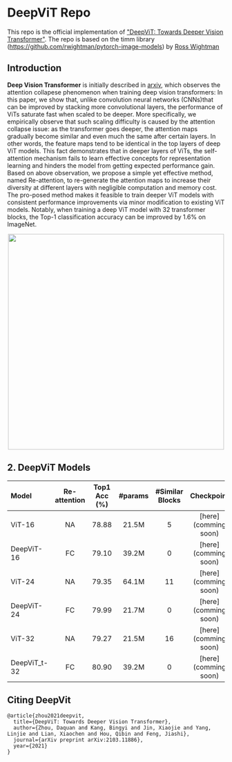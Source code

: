 # DeepViT Repo

This repo is the official implementation of ["DeepViT: Towards Deeper Vision Transformer"](https://arxiv.org/abs/2103.11886). The repo is based on the timm library (https://github.com/rwightman/pytorch-image-models) by [Ross Wightman](https://github.com/rwightman)

## Introduction

**Deep Vision Transformer** is initially described in [arxiv](https://arxiv.org/abs/2103.11886), which observes the attention collapese phenomenon when training deep vision transformers: In this paper, we show that, unlike convolution neural networks (CNNs)that can be improved by stacking more convolutional layers, the performance of ViTs saturate fast when scaled to be deeper. More specifically, we empirically observe that such scaling difficulty is caused by the attention collapse issue: as the transformer goes deeper, the attention maps gradually become similar and even much the same after certain layers. In other words, the feature maps tend to be identical in the top layers of deep ViT models. This fact demonstrates that in deeper layers of ViTs, the self-attention mechanism fails to learn effective concepts for representation learning and hinders the model from getting expected performance gain. Based on above observation, we propose a simple yet effective method, named Re-attention, to re-generate the attention maps to increase their diversity at different layers with negligible computation and memory cost. The pro-posed method makes it feasible to train deeper ViT models with consistent performance improvements via minor modification to existing ViT models. Notably, when training a deep ViT model with 32 transformer blocks, the Top-1 classification accuracy can be improved by 1.6% on ImageNet.

<p align="center">
<img src="https://github.com/zhoudaquan/DeepViT_ICCV21/blob/master/figures/performance_comparison.png" | width=500>
</p>

## 2. DeepViT Models


| Model    | Re-attention | Top1 Acc (%) | #params | #Similar Blocks |  Checkpoint | Attention Map |
| :---     |   :---:         |  :---:   |  :---:  | :---: |  :---:   | :---:   | 
| ViT-16   |  NA  |   78.88   |  21.5M  | 5 | [here](comming soon)| |
| DeepViT-16   |  FC  |   79.10   |  39.2M  | 0  | [here](comming soon)|  |
| ViT-24   |  NA  |   79.35   |  64.1M  | 11  | [here](comming soon)|  |
| DeepViT-24  |  FC  |   79.99   |  21.7M  | 0  | [here](comming soon)|  |
| ViT-32 | NA |   79.27   |  21.5M  | 16 | [here](comming soon)  |  |
| DeepViT_t-32 | FC |   80.90   |  39.2M  | 0  | [here](comming soon) |  |

## Citing DeepVit

```
@article{zhou2021deepvit,
  title={DeepViT: Towards Deeper Vision Transformer},
  author={Zhou, Daquan and Kang, Bingyi and Jin, Xiaojie and Yang, Linjie and Lian, Xiaochen and Hou, Qibin and Feng, Jiashi},
  journal={arXiv preprint arXiv:2103.11886},
  year={2021}
}
```




